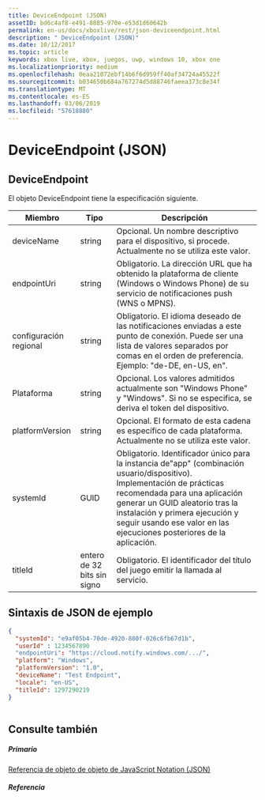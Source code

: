 ```yaml
---
title: DeviceEndpoint (JSON)
assetID: bd6c4af8-e491-8885-970e-e53d1d60642b
permalink: en-us/docs/xboxlive/rest/json-deviceendpoint.html
description: " DeviceEndpoint (JSON)"
ms.date: 10/12/2017
ms.topic: article
keywords: xbox live, xbox, juegos, uwp, windows 10, xbox one
ms.localizationpriority: medium
ms.openlocfilehash: 0eaa21072ebf14b6f6d959ff40af34724a45522f
ms.sourcegitcommit: b034650b684a767274d5d88746faeea373c8e34f
ms.translationtype: MT
ms.contentlocale: es-ES
ms.lasthandoff: 03/06/2019
ms.locfileid: "57618880"
---
```

# <a name="deviceendpoint-json"></a>DeviceEndpoint (JSON)
 
<a id="ID4EO"></a>

 
## <a name="deviceendpoint"></a>DeviceEndpoint
 
El objeto DeviceEndpoint tiene la especificación siguiente.
 
| Miembro| Tipo| Descripción| 
| --- | --- | --- | 
| deviceName| string| Opcional. Un nombre descriptivo para el dispositivo, si procede. Actualmente no se utiliza este valor.| 
| endpointUri| string| Obligatorio. La dirección URL que ha obtenido la plataforma de cliente (Windows o Windows Phone) de su servicio de notificaciones push (WNS o MPNS).| 
| configuración regional| string| Obligatorio. El idioma deseado de las notificaciones enviadas a este punto de conexión. Puede ser una lista de valores separados por comas en el orden de preferencia. Ejemplo: "de-DE, en-US, en".| 
| Plataforma| string| Opcional. Los valores admitidos actualmente son "Windows Phone" y "Windows". Si no se especifica, se deriva el token del dispositivo.| 
| platformVersion| string| Opcional. El formato de esta cadena es específico de cada plataforma. Actualmente no se utiliza este valor.| 
| systemId| GUID| Obligatorio. Identificador único para la instancia de"app" (combinación usuario/dispositivo). Implementación de prácticas recomendada para una aplicación generar un GUID aleatorio tras la instalación y primera ejecución y seguir usando ese valor en las ejecuciones posteriores de la aplicación.| 
| titleId| entero de 32 bits sin signo| Obligatorio. El identificador del título del juego emitir la llamada al servicio.| 
  
<a id="ID4EGD"></a>

 
## <a name="sample-json-syntax"></a>Sintaxis de JSON de ejemplo
 

```json
{
  "systemId": "e9af05b4-70de-4920-880f-026c6fb67d1b",
  "userId" : 1234567890
  "endpointUri": "https://cloud.notify.windows.com/.../",
  "platform": "Windows",
  "platformVersion": "1.0",
  "deviceName": "Test Endpoint",
  "locale": "en-US",
  "titleId": 1297290219
}
    
```

  
<a id="ID4EPD"></a>

 
## <a name="see-also"></a>Consulte también
 
<a id="ID4ERD"></a>

 
##### <a name="parent"></a>Primario 

[Referencia de objeto de objeto de JavaScript Notation (JSON)](atoc-xboxlivews-reference-json.md)

  
<a id="ID4E4D"></a>

 
##### <a name="reference"></a>Referencia   